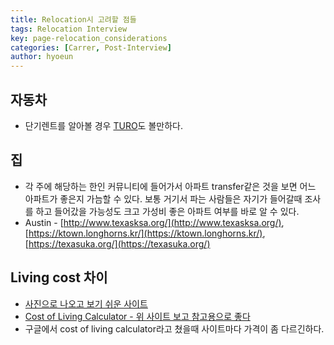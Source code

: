 ```yaml
---
title: Relocation시 고려할 점들
tags: Relocation Interview
key: page-relocation_considerations
categories: [Carrer, Post-Interview]
author: hyoeun
---
```


## 자동차
* 단기렌트를 알아볼 경우 [TURO](https://turo.com/)도 볼만하다.

## 집
* 각 주에 해당하는 한인 커뮤니티에 들어가서 아파트 transfer같은 것을 보면 어느 아파트가 좋은지 가늠할 수 있다. 보통 거기서 파는 사람들은 자기가 들어갈때 조사를 하고 들어갔을 가능성도 크고 가성비 좋은 아파트 여부를 바로 알 수 있다.
* Austin - [http://www.texasksa.org/](http://www.texasksa.org/), [https://ktown.longhorns.kr/](https://ktown.longhorns.kr/), 
[https://texasuka.org/](https://texasuka.org/)

## Living cost 차이
* [사진으로 나오고 보기 쉬운 사이트](https://www.nerdwallet.com/cost-of-living-calculator)
* [Cost of Living Calculator - 위 사이트 보고 참고용으로 좋다](https://www.bankrate.com/calculators/savings/moving-cost-of-living-calculator.aspx)
* 구글에서 cost of living calculator라고 쳤을때 사이트마다 가격이 좀 다르긴하다.